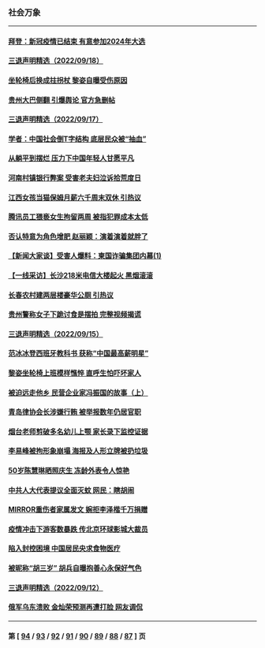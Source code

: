 ### 社会万象
---
#### [拜登：新冠疫情已结束 有意参加2024年大选](../../pages/ncid282/n13828206.md) 
#### [三退声明精选（2022/09/18）](../../pages/ncid282/n13827946.md) 
#### [坐轮椅后换成拄拐杖 黎姿自曝受伤原因](../../pages/ncid282/n13827773.md) 
#### [贵州大巴侧翻 引爆舆论 官方急删帖](../../pages/ncid282/n13827727.md) 
#### [三退声明精选（2022/09/17）](../../pages/ncid282/n13827718.md) 
#### [学者：中国社会倒T字结构 底层民众被“抽血”](../../pages/ncid282/n13827134.md) 
#### [从躺平到摆烂 压力下中国年轻人甘愿平凡](../../pages/ncid282/n13827295.md) 
#### [河南村镇银行弊案 受害老夫妇泣诉拾荒度日](../../pages/ncid282/n13827124.md) 
#### [江西女孩当猫保姆月薪六千周末双休 引热议](../../pages/ncid282/n13827071.md) 
#### [腾讯员工猥亵女生拘留两周 被指犯罪成本太低](../../pages/ncid282/n13826988.md) 
#### [否认特意为角色增肥 赵丽颖：演着演着就胖了](../../pages/ncid282/n13826825.md) 
#### [【新闻大家谈】受害人爆料：柬国诈骗集团内幕(1)](../../pages/ncid282/n13826298.md) 
#### [【一线采访】长沙218米电信大楼起火 黑烟滚滚](../../pages/ncid282/n13826437.md) 
#### [长春农村建两层楼豪华公厕 引热议](../../pages/ncid282/n13826320.md) 
#### [贵州警称女子下跪讨食是摆拍 完整视频揭谎](../../pages/ncid282/n13826144.md) 
#### [三退声明精选（2022/09/15）](../../pages/ncid282/n13826246.md) 
#### [范冰冰登西班牙教科书 获称“中国最高薪明星”](../../pages/ncid282/n13825943.md) 
#### [黎姿坐轮椅上班模样憔悴 直呼生怕吓坏家人](../../pages/ncid282/n13826012.md) 
#### [被迫远走他乡 民营企业家冯振国的故事（上）](../../pages/ncid282/n13825489.md) 
#### [青岛律协会长涉嫌行贿 被举报数年仍居官职](../../pages/ncid282/n13825670.md) 
#### [烟台老师剪破多名幼儿上颚 家长录下监控证据](../../pages/ncid282/n13825668.md) 
#### [李易峰被拘形象崩塌 海报及人形立牌被扔垃圾](../../pages/ncid282/n13825175.md) 
#### [50岁陈慧琳晒照庆生 冻龄外表令人惊艳](../../pages/ncid282/n13824346.md) 
#### [中共人大代表提议全面灭蚊 网民：瞎胡闹](../../pages/ncid282/n13824796.md) 
#### [MIRROR重伤者家属发文 婉拒李泽楷千万捐赠](../../pages/ncid282/n13824409.md) 
#### [疫情冲击下游客数暴跌 传北京环球影城大裁员](../../pages/ncid282/n13823898.md) 
#### [陷入封控困境 中国居民央求食物医疗](../../pages/ncid282/n13823589.md) 
#### [被昵称“胡三岁” 胡兵自曝抱善心永保好气色](../../pages/ncid282/n13823595.md) 
#### [三退声明精选（2022/09/12）](../../pages/ncid282/n13823745.md) 
#### [俄军乌东溃败 金灿荣预测再遭打脸 网友调侃](../../pages/ncid282/n13823351.md) 

---
#### 第 [ [94](./94.md) / [93](./93.md) / [92](./92.md) / [91](./91.md) / [90](./90.md) / [89](./89.md) / [88](./88.md) / [87](./87.md) ] 页
